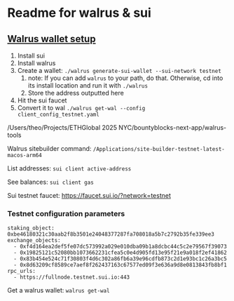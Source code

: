 # Readme for walrus & sui

## [Walrus wallet setup](https://docs.wal.app/usage/setup.html)

1. Install sui
2. Install walrus
3. Create a wallet: ```./walrus generate-sui-wallet --sui-network testnet```
      1. note: If you can add ```walrus``` to your path, do that.  Otherwise, cd into its install location and run it with ```./walrus```
   1. Store the address outputted here
4. Hit the sui faucet
5. Convert it to wal ```./walrus get-wal --config client_config_testnet.yaml```

/Users/theo/Projects/ETHGlobal 2025 NYC/bountyblocks-next-app/walrus-tools

Walrus sitebuilder command: ```/Applications/site-builder-testnet-latest-macos-arm64```

List addresses: ```sui client active-address```

See balances: ```sui client gas```

Sui testnet faucet: <https://faucet.sui.io/?network=testnet>

### Testnet configuration parameters

```system_object: 0x6c2547cbbc38025cf3adac45f63cb0a8d12ecf777cdc75a4971612bf97fdf6af
staking_object: 0xbe46180321c30aab2f8b3501e24048377287fa708018a5b7c2792b35fe339ee3
exchange_objects:
  - 0xf4d164ea2def5fe07dc573992a029e010dba09b1a8dcbc44c5c2e79567f39073
  - 0x19825121c52080bb1073662231cfea5c0e4d905fd13e95f21e9a018f2ef41862
  - 0x83b454e524c71f30803f4d6c302a86fb6a39e96cdfb873c2d1e93bc1c26a3bc5
  - 0x8d63209cf8589ce7aef8f262437163c67577ed09f3e636a9d8e0813843fb8bf1
rpc_urls:
  - https://fullnode.testnet.sui.io:443
```

Get a walrus wallet: ```walrus get-wal```
